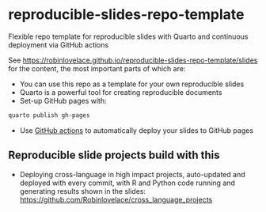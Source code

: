 # reproducible-slides-repo-template

Flexible repo template for reproducible slides with Quarto and continuous deployment via GitHub actions

See https://robinlovelace.github.io/reproducible-slides-repo-template/slides for the content, the most important parts of which are:

- You can use this repo as a template for your own reproducible slides
- Quarto is a powerful tool for creating reproducible documents
- Set-up GitHub pages with:

```sh
quarto publish gh-pages
```

- Use [GitHub actions](.github/workflows/) to automatically deploy your slides to GitHub pages

## Reproducible slide projects build with this

- Deploying cross-language in high impact projects, auto-updated and deployed with every commit, with R and Python code running and generating results shown in the slides: https://github.com/Robinlovelace/cross_language_projects